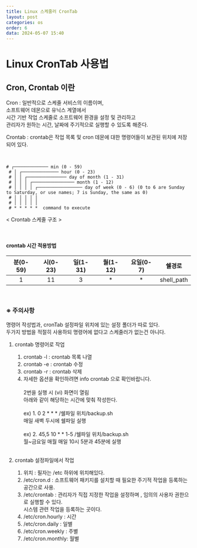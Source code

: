 ```yaml
---
title: Linux 스케줄러 CronTab
layout: post
categories: os
order: 6
data: 2024-05-07 15:40
---
```


# Linux CronTab 사용법

## Cron, Crontab 이란

<p>
    Cron : 일반적으로 스케줄 서비스의 이름이며,<br >
           소프트웨어 데몬으로 유닉스 계열에서<br >
           시간 기반 작업 스케줄로 소프트웨어 환경을 설정 및 관리하고<br >
           관리자가 원하는 시간, 날짜에 주기적으로 실행할 수 있도록 해준다.<br >
</p>
<p>
    Crontab : crontab은 작업 목록 및 cron 데몬에 대한 명령어들이 보관된 위치에 저장되어 있다.
</p>
<br >

```
# ┌───────────── min (0 - 59)
 # │ ┌────────────── hour (0 - 23)
 # │ │ ┌─────────────── day of month (1 - 31)
 # │ │ │ ┌──────────────── month (1 - 12)
 # │ │ │ │ ┌───────────────── day of week (0 - 6) (0 to 6 are Sunday to Saturday, or use names; 7 is Sunday, the same as 0)
 # │ │ │ │ │
 # │ │ │ │ │
 # * * * * *  command to execute
```

<p> < Crontab 스케줄 구조 > </p> <br>

#### crontab 시간 적용방법

|분(0-59)|시(0-23)|일(1-31)|월(1-12)|요일(0-7)|쉘경로|
|:---:|:---:|:---:|:---:|:---:|:---:|
|1  |11 |3  |*  |*  |shell_path|

<br>


### ※ 주의사항
명령어 작성법과, cronTab 설정파일 위치에 있는 설정 폴더가 따로 있다. <br/>
두가지 방법을 적절히 사용하되 명령어에 없다고 스케줄러가 없는건 아니다. <br/>

1. crontab 명령어로 작업
    1. crontab -l : crontab 목록 나열 <br >
    2. crontab -e : crontab 수정 <br >
    3. crontab -r : crontab 삭제 <br >
    4. 자세한 옵션을 확인하려면 info crontab 으로 확인바랍니다.<br ><br >
        2번을 실행 시 (vi) 화면이 열림<br >
        아래와 같이 해당하는 시간에 맞춰 작성한다.<br ><br >
        ex) 1. 0 2 * * * /쉘파일 위치/backup.sh<br >
               매일 새벽 두시에 쉘파일 실행<br ><br >
        ex) 2. 45,5 10 * * 1-5 /쉘파일 위치/backup.sh<br >
               월~금요일 매월 매일 10시 5분과 45분에 실행<br ><br >
                
2. crontab 설정파일에서 작업
    1. 위치             : 필자는 /etc 하위에 위치해있다.
    2. /etc/cron.d      : 소프트웨어 패키지를 설치할 때 필요한 주기적 작업을 등록하는 공간으로 사용.
    3. /etc/crontab     : 관리자가 직접 지정한 작업을 설정하며 , 임의의 사용자 권한으로 실행할 수 있다.<br>
                          시스템 관련 작업을 등록하는 곳이다.
    4. /etc/cron.hourly : 시간
    4. /etc/cron.daily  : 일별
    5. /etc/cron.weekly : 주별
    6. /etc/cron.monthly: 월별
    
